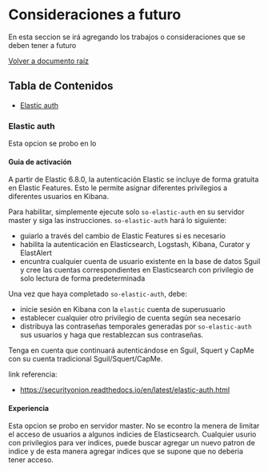 # Consideraciones a futuro 
En esta seccion se irá agregando los trabajos o consideraciones que se deben tener a futuro

[Volver a documento raíz](https://gitlab.unc.edu.ar/csirt/csirt-docs/tree/master#csirt-docs)

## Tabla de Contenidos

* [Elastic auth](#elastic-auth)

### Elastic auth
Esta opcion se probo en lo 

#### Guia de activación 

A partir de Elastic 6.8.0, la autenticación Elastic se incluye de forma gratuita en Elastic Features. Esto le permite asignar diferentes privilegios a diferentes usuarios en Kibana.

Para habilitar, simplemente ejecute solo `so-elastic-auth` en su servidor master y siga las instrucciones. `so-elastic-auth` hará lo siguiente:

* guiarlo a través del cambio de Elastic Features si es necesario
* habilita la autenticación en Elasticsearch, Logstash, Kibana, Curator y ElastAlert
* encuntra cualquier cuenta de usuario existente en la base de datos Sguil y cree las cuentas correspondientes en Elasticsearch con privilegio de solo lectura de forma predeterminada

Una vez que haya completado `so-elastic-auth`, debe:

* inicie sesión en Kibana con la `elastic` cuenta de superusuario
* establecer cualquier otro privilegio de cuenta según sea necesario
* distribuya las contraseñas temporales generadas por `so-elastic-auth` sus usuarios y haga que restablezcan sus contraseñas.

Tenga en cuenta que continuará autenticándose en Sguil, Squert y CapMe con su cuenta tradicional Sguil/Squert/CapMe.

link referencia:

* https://securityonion.readthedocs.io/en/latest/elastic-auth.html

#### Experiencia

Esta opcion se probo en servidor master. No se econtro la menera de limitar el acceso de usuarios a algunos indicies de Elasticsearch. Cualquier usurio con privilegios para ver indices, puede buscar agregar un nuevo patron de indice y de esta manera agregar indices que se supone que no deberia tener acceso.
